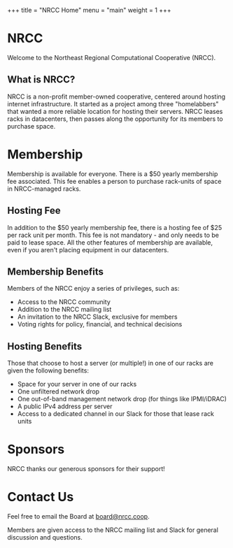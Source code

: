 +++
title = "NRCC Home"
menu = "main"
weight = 1
+++

# NRCC

Welcome to the Northeast Regional Computational Cooperative (NRCC).

## What is NRCC?

NRCC is a non-profit member-owned cooperative, centered around hosting internet infrastructure. It started as a project among three "homelabbers" that wanted a more reliable location for hosting their servers. NRCC leases racks in datacenters, then passes along the opportunity for its members to purchase space.

# Membership

Membership is available for everyone. There is a $50 yearly membership fee associated. This fee enables a person to purchase rack-units of space in NRCC-managed racks.

## Hosting Fee

In addition to the $50 yearly membership fee, there is a hosting fee of $25 per rack unit per month. This fee is not mandatory - and only needs to be paid to lease space. All the other features of membership are available, even if you aren't placing equipment in our datacenters.

## Membership Benefits

Members of the NRCC enjoy a series of privileges, such as:
- Access to the NRCC community
- Addition to the NRCC mailing list
- An invitation to the NRCC Slack, exclusive for members
- Voting rights for policy, financial, and technical decisions

## Hosting Benefits

Those that choose to host a server (or multiple!) in one of our racks are given the following benefits:
- Space for your server in one of our racks
- One unfiltered network drop
- One out-of-band management network drop (for things like IPMI/iDRAC)
- A public IPv4 address per server
- Access to a dedicated channel in our Slack for those that lease rack units

# Sponsors

NRCC thanks our generous sponsors for their support!

# Contact Us

Feel free to email the Board at [board@nrcc.coop](emailto:board@nrcc.coop).

Members are given access to the NRCC mailing list and Slack for general discussion and questions.